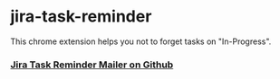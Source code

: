 # jira-task-reminder
This chrome extension helps you not to forget tasks on "In-Progress".

### [Jira Task Reminder Mailer on Github](https://github.com/mohshbool/jira-task-reminder-mailer)